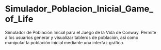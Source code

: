 # Simulador_Poblacion_Inicial_Game_of_Life
Simulador de Población Inicial para el Juego de la Vida de Conway. Permite a los usuarios generar y visualizar tableros de población, así como manipular la población inicial mediante una interfaz gráfica.
